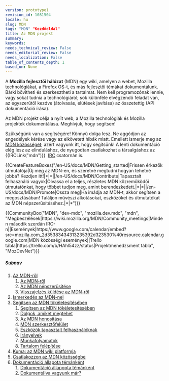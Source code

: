```yaml
---
version: prototype1
revision_id: 1081504
locale: hu
slug: MDN
tags: "MDN" "Kezdőoldal"
title: Az MDN projekt
summary: 
keywords: 
needs_technical_review: False
needs_editorial_review: False
needs_localization: False
table_of_contents_depth: 1
based_on: None
---
```

<p>A <strong>Mozilla fejlesztői hálózat</strong> (MDN) egy wiki, amelyen a webet, Mozilla technológiákat, a Firefox OS-t, és más fejlesztői témákat dokumentálunk. Bárki bővítheti és szerkesztheti a tartalmat. Nem kell programozónak lennie, vagy sokat tudnia a technológiáról; sok különféle elvégzendő feladat van, az egyszerűtől kezdve&nbsp;(átolvasás, elütések javítása) az összetettig (API dokumentáció írása).</p>

<div class="summary">
<p>Az MDN projekt célja a nyílt web, a Mozilla technológiák és Mozilla projektek dokumentálása. Meghívjuk, hogy segítsen!</p>
</div>

<p>Szükségünk van a segítségére! Könnyű dolga lesz. Ne aggódjon az engedélyek kérése vagy az elkövetett hibák miatt. Emellett ismerje meg az <a href="/en-US/docs/MDN/Community" title="/en-US/docs/MDN/Community">MDN közösséget</a>; azért vagyunk itt, hogy segítsünk! A lenti dokumentáció elég lesz az elinduláshoz, de nyugodtan csatlakozhat a társalgáshoz az {{IRCLink("mdn")}}&nbsp; <a href="https://wiki.mozilla.org/IRC">IRC</a> csatornán is.</p>

<p>{{CreateFeatureBoxes("/en-US/docs/MDN/Getting_started|Frissen érkezők útmutatója|Új még az MDN-en, és szeretné megtudni hogyan tehetné jobbá? Kezdjen itt!|*|*||/en-US/docs/MDN/Contribute|Tapasztalt felhasználó vagyok|Olvassa el a teljes, részletes MDN közreműködői útmutatónkat, hogy többet tudjon meg, amint berendezkedett.|*|*||/en-US/docs/MDN/Promote|Ossza meg|Ha imádja az MDN-t, akkor segítsen a megosztásában! Találjon művészi alkotásokat, eszközöket és útmutatókat az MDN népszerűsítéséhez.|*|*")}}</p>

<p>{{CommunityBox("MDN", "dev-mdc", "mozilla.dev.mdc", "mdn", "Megbeszélések|https://wiki.mozilla.org/MDN/Community_meetings|Minden második szerdán IRC-n||Események|https://www.google.com/calendar/embed?src=mozilla.com_2d35383434313235392d323530%40resource.calendar.google.com|MDN közösségi események||Trello tábla|https://trello.com/b/HAhl54zz/status|Projektmenedzsment tábla", "MozDevNet")}}</p>

<h5 id="Subnav">Subnav</h5>

<ol>
 <li><a href="/en-US/docs/MDN/About">Az MDN-ről</a>

  <ol>
   <li><a href="/en-US/docs/MDN/About">Az MDN-ről</a></li>
   <li><a href="/en-US/docs/MDN/About/Promote">Az MDN népszerűsítése</a></li>
   <li><a href="/en-US/docs/MDN/Feedback">Visszajelzés küldése az MDN-ről</a></li>
  </ol>
 </li>
 <li><a href="/en-US/docs/MDN/Getting_started">Ismerkedés az MDN-nel</a></li>
 <li><a href="/en-US/docs/MDN/Contribute">Segítsen az MDN tökéletesítésében</a>
  <ol>
   <li><a href="/en-US/docs/MDN/Contribute">Segítsen az MDN tökéletesítésében</a></li>
   <li><a href="/en-US/docs/MDN/Contribute/Howto">Dolgok, amiket megtehet</a></li>
   <li><a href="/en-US/docs/MDN/Contribute/Localize">Az MDN honosítása</a></li>
   <li><a href="/en-US/docs/MDN/Contribute/Editor">MDN szerkesztőfelület</a></li>
   <li><a href="/en-US/docs/MDN/Contribute/Tools">Eszközök tapasztalt felhasználóknak</a></li>
   <li><a href="/en-US/docs/MDN/Contribute/Guidelines">Irányelvek</a></li>
   <li><a href="/en-US/docs/MDN/Contribute/Processes">Munkafolyamatok</a></li>
   <li><a href="/en-US/docs/MDN/Contribute/Structures">Tartalom felépítése</a></li>
  </ol>
 </li>
 <li><a href="/en-US/docs/MDN/Kuma">Kuma: az MDN wiki platformja</a></li>
 <li><a href="/en-US/docs/MDN/Community">Csatlakozzon az MDN közösségbe</a></li>
 <li><a href="/en-US/docs/MDN/Doc_status">Dokumentáció állapota témánként</a>
  <ol>
   <li><a href="/en-US/docs/MDN/Doc_status">Dokumentáció állapopta témánként</a></li>
   <li><a href="/en-US/docs/MDN/Doc_status/Overview">Dokumentálva vagyunk már?</a></li>
  </ol>
 </li>
</ol>

